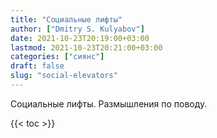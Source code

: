 ```yaml
---
title: "Социальные лифты"
author: ["Dmitry S. Kulyabov"]
date: 2021-10-23T20:19:00+03:00
lastmod: 2021-10-23T20:21:00+03:00
categories: ["сиянс"]
draft: false
slug: "social-elevators"
---
```


Социальные лифты. Размышления по поводу.

<!--more-->

{{< toc >}}
